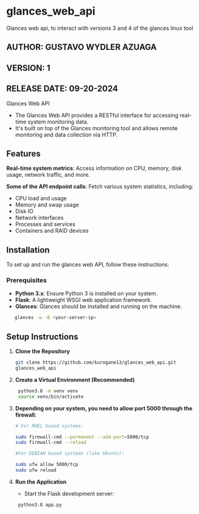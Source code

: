 # glances_web_api
Glances web api, to interact with versions 3 and 4 of the glances linux tool

## AUTHOR: GUSTAVO WYDLER AZUAGA
## VERSION: 1
## RELEASE DATE: 09-20-2024

Glances Web API
- The Glances Web API provides a RESTful interface for accessing real-time system monitoring data. 
- It's built on top of the Glances monitoring tool and allows remote monitoring and data collection via HTTP.

## Features

**Real-time system metrics**: Access information on CPU, memory, disk usage, network traffic, and more.

**Some of the API endpoint calls**: Fetch various system statistics, including:
  - CPU load and usage
  - Memory and swap usage
  - Disk IO
  - Network interfaces
  - Processes and services
  - Containers and RAID devices

## Installation

To set up and run the glances web API, follow these instructions:

### Prerequisites

- **Python 3.x**: Ensure Python 3 is installed on your system.
- **Flask**: A lightweight WSGI web application framework.
- **Glances**: Glances should be installed and running on the machine.
```bash
   glances -w -B <your-server-ip>
```
## Setup Instructions

1. **Clone the Repository**

   ```bash
   git clone https://github.com/kurogane13/glances_web_api.git
   glances_web_api

2. **Create a Virtual Environment (Recommended)**

   ```bash
    python3.8 -m venv venv
    source venv/bin/activate

3. **Depending on your system, you need to allow port 5000 through the firewall:**

   ```bash
   # For RHEL based systems:

   sudo firewall-cmd --permanent --add-port=5000/tcp
   sudo firewall-cmd --reload
   
   #For DEBIAN based systems (like Ubuntu):

   sudo ufw allow 5000/tcp
   sudo ufw reload

4. **Run the Application**

   - Start the Flask development server:
   ```bash
    python3.8 app.py
